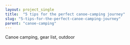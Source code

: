 ```yaml
---
layout: project_single
title:  "5 tips for the perfect canoe-camping journey"
slug: "5-tips-for-the-perfect-canoe-camping-journey"
parent: "canoe-camping"
---
```

Canoe camping, gear list, outdoor